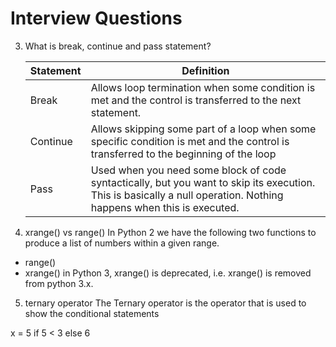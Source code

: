 # Interview Questions
3. What is break, continue and pass statement?
    
    |Statement|Definition|
    |---|-----|
    |Break|Allows loop termination when some condition is met and the control is transferred to the next statement.|
    |Continue|Allows skipping some part of a loop when some specific condition is met and the control is transferred to the beginning of the loop|
    |Pass|Used when you need some block of code syntactically, but you want to skip its execution. This is basically a null operation. Nothing happens when this is executed.|

4. xrange() vs range()
In Python 2 we have the following two functions to produce a list of numbers within a given range.

* range()
* xrange()
in Python 3, xrange() is deprecated, i.e. xrange() is removed from python 3.x.

5. ternary operator
The Ternary operator is the operator that is used to show the conditional statements

x = 5 if 5 < 3 else 6
